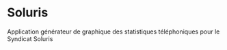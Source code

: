 # Soluris

Application générateur de graphique des statistiques téléphoniques pour le Syndicat Soluris